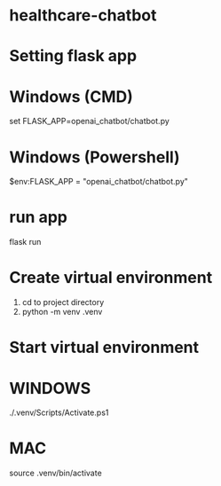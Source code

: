 # healthcare-chatbot

# Setting flask app

# Windows (CMD)

set FLASK_APP=openai_chatbot/chatbot.py

# Windows (Powershell)

$env:FLASK_APP = "openai_chatbot/chatbot.py"

#

# run app

flask run

# Create virtual environment

1. cd to project directory
2. python -m venv .venv

# Start virtual environment

# WINDOWS

./.venv/Scripts/Activate.ps1

# MAC

source .venv/bin/activate
